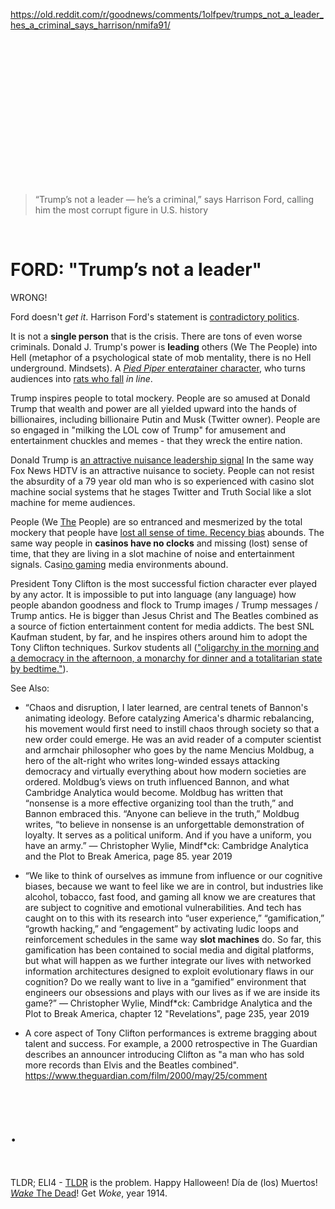 https://old.reddit.com/r/goodnews/comments/1olfpev/trumps_not_a_leader_hes_a_criminal_says_harrison/nmifa91/

&nbsp;

&nbsp;


&nbsp;


&nbsp;

&nbsp;


&nbsp;

&nbsp;

&nbsp;

> “Trump’s not a leader — he’s a criminal,” says Harrison Ford, calling him the most corrupt figure in U.S. history

&nbsp;

# FORD: "Trump’s not a leader"

WRONG!

Ford doesn't *get it*. Harrison Ford's statement is [contradictory politics](https://www.realclearpolitics.com/video/2014/12/31/bbcs_adam_curtis_on_the_contradictory_vaudeville_of_post-modern_politics.html).

It is not a **single person** that is the crisis. There are tons of even worse criminals. Donald J. Trump's power is **leading** others (We The People) into Hell (metaphor of a psychological state of mob mentality, there is no Hell underground. Mindsets). A [*Pied Piper* ente*rat*ainer character](https://en.wikipedia.org/wiki/Pied_Piper_of_Hamelin), who turns audiences into [rats who fall](https://www.youtube.com/watch?v=e7olfvXs2R4) *in line*.

Trump inspires people to total mockery. People are so amused at Donald Trump that wealth and power are all yielded upward into the hands of billionaires, including billionaire Putin and Musk (Twitter owner). People are so engaged in "milking the LOL cow of Trump" for amusement and entertainment chuckles and memes - that they wreck the entire nation.

Donald Trump is [an attractive nuisance leadership signal](https://en.wikipedia.org/wiki/Attractive_nuisance_doctrine) In the same way Fox News HDTV is an attractive nuisance to society. People can not resist the absurdity of a 79 year old man who is so experienced with casino slot machine social systems that he stages Twitter and Truth Social like a slot machine for meme audiences. 

People (We [The](https://www.northjersey.com/story/opinion/columnists/2024/03/27/us-politics-2024-predicted-media-expert-neil-postman/73022583007/) People) are so entranced and mesmerized by the total mockery that people have [lost all sense of time. Recency bias](https://www.youtube.com/watch?v=6_UAIUsDYSc) abounds. The same way people in **casinos have no clocks** and missing (lost) sense of time, that they are living in a slot machine of noise and entertainment signals. Casi[no gaming](https://www.youtube.com/watch?v=JKTR8Yj5hg4) media environments abound.

President Tony Clifton is the most successful fiction character ever played by any actor. It is impossible to put into language (any language) how people abandon goodness and flock to Trump images / Trump messages / Trump antics. He is bigger than Jesus Christ and The Beatles combined as a source of fiction entertainment content for media addicts. The best SNL Kaufman student, by far, and he inspires others around him to adopt the Tony Clifton techniques. Surkov students all (["oligarchy in the morning and a democracy in the afternoon, a monarchy for dinner and a totalitarian state by bedtime."](https://www.theatlantic.com/international/archive/2014/11/hidden-author-putinism-russia-vladislav-surkov/382489/)).

See Also:

* “Chaos and disruption, I later learned, are central tenets of Bannon's animating ideology. Before catalyzing America's dharmic rebalancing, his movement would first need to instill chaos through society so that a new order could emerge. He was an avid reader of a computer scientist and armchair philosopher who goes by the name Mencius Moldbug, a hero of the alt-right who writes long-winded essays attacking democracy and virtually everything about how modern societies are ordered. Moldbug’s views on truth influenced Bannon, and what Cambridge Analytica would become. Moldbug has written that “nonsense is a more effective organizing tool than the truth,” and Bannon embraced this. “Anyone can believe in the truth,” Moldbug writes, “to believe in nonsense is an unforgettable demonstration of loyalty. It serves as a political uniform. And if you have a uniform, you have an army.” ― Christopher Wylie, Mindf\*ck: Cambridge Analytica and the Plot to Break America, page 85. year 2019

* “We like to think of ourselves as immune from influence or our cognitive biases, because we want to feel like we are in control, but industries like alcohol, tobacco, fast food, and gaming all know we are creatures that are subject to cognitive and emotional vulnerabilities. And tech has caught on to this with its research into “user experience,” “gamification,” “growth hacking,” and “engagement” by activating ludic loops and reinforcement schedules in the same way **slot machines** do. So far, this gamification has been contained to social media and digital platforms, but what will happen as we further integrate our lives with networked information architectures designed to exploit evolutionary flaws in our cognition? Do we really want to live in a “gamified” environment that engineers our obsessions and plays with our lives as if we are inside its game?” ― Christopher Wylie, Mindf\*ck: Cambridge Analytica and the Plot to Break America, chapter 12 "Revelations", page 235, year 2019

* A core aspect of Tony Clifton performances is extreme bragging about talent and success. For example, a 2000 retrospective in The Guardian describes an announcer introducing Clifton as "a man who has sold more records than Elvis and the Beatles combined". https://www.theguardian.com/film/2000/may/25/comment

&nbsp;

# .

&nbsp;

TLDR; ELI4 - [TLDR](https://youtu.be/mzvk0fWtCs0?t=6) is the problem. Happy Halloween! Día de (los) Muertos! [*Wake* The Dead](https://en.wikipedia.org/wiki/The_Dead_\(Joyce_short_story\))! Get *Woke*,  year 1914.



